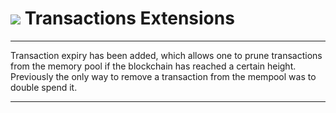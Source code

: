 # <img class="hc-icon" src="/img/hc-icons/Code.svg" /> Transactions Extensions 

---

Transaction expiry has been added, which allows one to prune transactions from the memory pool if the blockchain has reached a certain height. Previously the only way to remove a transaction from the mempool was to double spend it.

---

